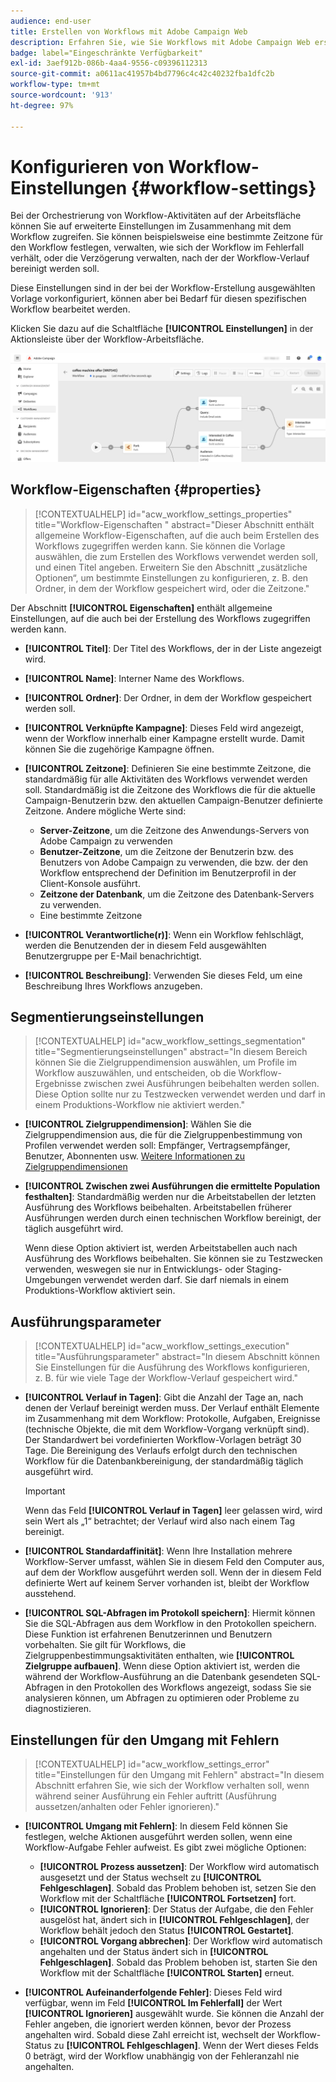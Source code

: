 ```yaml
---
audience: end-user
title: Erstellen von Workflows mit Adobe Campaign Web
description: Erfahren Sie, wie Sie Workflows mit Adobe Campaign Web erstellen
badge: label="Eingeschränkte Verfügbarkeit"
exl-id: 3aef912b-086b-4aa4-9556-c09396112313
source-git-commit: a0611ac41957b4bd7796c4c42c40232fba1dfc2b
workflow-type: tm+mt
source-wordcount: '913'
ht-degree: 97%

---
```


# Konfigurieren von Workflow-Einstellungen {#workflow-settings}

Bei der Orchestrierung von Workflow-Aktivitäten auf der Arbeitsfläche können Sie auf erweiterte Einstellungen im Zusammenhang mit dem Workflow zugreifen. Sie können beispielsweise eine bestimmte Zeitzone für den Workflow festlegen, verwalten, wie sich der Workflow im Fehlerfall verhält, oder die Verzögerung verwalten, nach der der Workflow-Verlauf bereinigt werden soll.

Diese Einstellungen sind in der bei der Workflow-Erstellung ausgewählten Vorlage vorkonfiguriert, können aber bei Bedarf für diesen spezifischen Workflow bearbeitet werden.

Klicken Sie dazu auf die Schaltfläche **[!UICONTROL Einstellungen]** in der Aktionsleiste über der Workflow-Arbeitsfläche.

![](assets/workflow-settings.png)

## Workflow-Eigenschaften  {#properties}

>[!CONTEXTUALHELP]
>id="acw_workflow_settings_properties"
>title="Workflow-Eigenschaften "
>abstract="Dieser Abschnitt enthält allgemeine Workflow-Eigenschaften, auf die auch beim Erstellen des Workflows zugegriffen werden kann. Sie können die Vorlage auswählen, die zum Erstellen des Workflows verwendet werden soll, und einen Titel angeben. Erweitern Sie den Abschnitt „zusätzliche Optionen“, um bestimmte Einstellungen zu konfigurieren, z. B. den Ordner, in dem der Workflow gespeichert wird, oder die Zeitzone."

Der Abschnitt **[!UICONTROL Eigenschaften]** enthält allgemeine Einstellungen, auf die auch bei der Erstellung des Workflows zugegriffen werden kann.

* **[!UICONTROL Titel]**: Der Titel des Workflows, der in der Liste angezeigt wird.
* **[!UICONTROL Name]**: Interner Name des Workflows.
* **[!UICONTROL Ordner]**: Der Ordner, in dem der Workflow gespeichert werden soll.
* **[!UICONTROL Verknüpfte Kampagne]**: Dieses Feld wird angezeigt, wenn der Workflow innerhalb einer Kampagne erstellt wurde. Damit können Sie die zugehörige Kampagne öffnen.
* **[!UICONTROL Zeitzone]**: Definieren Sie eine bestimmte Zeitzone, die standardmäßig für alle Aktivitäten des Workflows verwendet werden soll. Standardmäßig ist die Zeitzone des Workflows die für die aktuelle Campaign-Benutzerin bzw. den aktuellen Campaign-Benutzer definierte Zeitzone.
Andere mögliche Werte sind:
   * **Server-Zeitzone**, um die Zeitzone des Anwendungs-Servers von Adobe Campaign zu verwenden
   * **Benutzer-Zeitzone**, um die Zeitzone der Benutzerin bzw. des Benutzers von Adobe Campaign zu verwenden, die bzw. der den Workflow entsprechend der Definition im Benutzerprofil in der Client-Konsole ausführt.
   * **Zeitzone der Datenbank**, um die Zeitzone des Datenbank-Servers zu verwenden.
   * Eine bestimmte Zeitzone

* **[!UICONTROL Verantwortliche(r)]**: Wenn ein Workflow fehlschlägt, werden die Benutzenden der in diesem Feld ausgewählten Benutzergruppe per E-Mail benachrichtigt.
* **[!UICONTROL Beschreibung]**: Verwenden Sie dieses Feld, um eine Beschreibung Ihres Workflows anzugeben.

## Segmentierungseinstellungen

>[!CONTEXTUALHELP]
>id="acw_workflow_settings_segmentation"
>title="Segmentierungseinstellungen"
>abstract="In diesem Bereich können Sie die Zielgruppendimension auswählen, um Profile im Workflow auszuwählen, und entscheiden, ob die Workflow-Ergebnisse zwischen zwei Ausführungen beibehalten werden sollen. Diese Option sollte nur zu Testzwecken verwendet werden und darf in einem Produktions-Workflow nie aktiviert werden."

* **[!UICONTROL Zielgruppendimension]**: Wählen Sie die Zielgruppendimension aus, die für die Zielgruppenbestimmung von Profilen verwendet werden soll: Empfänger, Vertragsempfänger, Benutzer, Abonnenten usw. [Weitere Informationen zu Zielgruppendimensionen](../audience/targeting-dimensions.md)

* **[!UICONTROL Zwischen zwei Ausführungen die ermittelte Population festhalten]**: Standardmäßig werden nur die Arbeitstabellen der letzten Ausführung des Workflows beibehalten. Arbeitstabellen früherer Ausführungen werden durch einen technischen Workflow bereinigt, der täglich ausgeführt wird.

  Wenn diese Option aktiviert ist, werden Arbeitstabellen auch nach Ausführung des Workflows beibehalten. Sie können sie zu Testzwecken verwenden, weswegen sie nur in Entwicklungs- oder Staging-Umgebungen verwendet werden darf. Sie darf niemals in einem Produktions-Workflow aktiviert sein.

## Ausführungsparameter

>[!CONTEXTUALHELP]
>id="acw_workflow_settings_execution"
>title="Ausführungsparameter"
>abstract="In diesem Abschnitt können Sie Einstellungen für die Ausführung des Workflows konfigurieren, z. B. für wie viele Tage der Workflow-Verlauf gespeichert wird."

* **[!UICONTROL Verlauf in Tagen]**: Gibt die Anzahl der Tage an, nach denen der Verlauf bereinigt werden muss. Der Verlauf enthält Elemente im Zusammenhang mit dem Workflow: Protokolle, Aufgaben, Ereignisse (technische Objekte, die mit dem Workflow-Vorgang verknüpft sind). Der Standardwert bei vordefinierten Workflow-Vorlagen beträgt 30 Tage. Die Bereinigung des Verlaufs erfolgt durch den technischen Workflow für die Datenbankbereinigung, der standardmäßig täglich ausgeführt wird.

  >[!IMPORTANT]
  >
  >Wenn das Feld **[!UICONTROL Verlauf in Tagen]** leer gelassen wird, wird sein Wert als „1“ betrachtet; der Verlauf wird also nach einem Tag bereinigt.

* **[!UICONTROL Standardaffinität]**: Wenn Ihre Installation mehrere Workflow-Server umfasst, wählen Sie in diesem Feld den Computer aus, auf dem der Workflow ausgeführt werden soll. Wenn der in diesem Feld definierte Wert auf keinem Server vorhanden ist, bleibt der Workflow ausstehend.

* **[!UICONTROL SQL-Abfragen im Protokoll speichern]**: Hiermit können Sie die SQL-Abfragen aus dem Workflow in den Protokollen speichern. Diese Funktion ist erfahrenen Benutzerinnen und Benutzern vorbehalten. Sie gilt für Workflows, die Zielgruppenbestimmungsaktivitäten enthalten, wie **[!UICONTROL Zielgruppe aufbauen]**. Wenn diese Option aktiviert ist, werden die während der Workflow-Ausführung an die Datenbank gesendeten SQL-Abfragen in den Protokollen des Workflows angezeigt, sodass Sie sie analysieren können, um Abfragen zu optimieren oder Probleme zu diagnostizieren.

## Einstellungen für den Umgang mit Fehlern

>[!CONTEXTUALHELP]
>id="acw_workflow_settings_error"
>title="Einstellungen für den Umgang mit Fehlern"
>abstract="In diesem Abschnitt erfahren Sie, wie sich der Workflow verhalten soll, wenn während seiner Ausführung ein Fehler auftritt (Ausführung aussetzen/anhalten oder Fehler ignorieren)."

* **[!UICONTROL Umgang mit Fehlern]**: In diesem Feld können Sie festlegen, welche Aktionen ausgeführt werden sollen, wenn eine Workflow-Aufgabe Fehler aufweist. Es gibt zwei mögliche Optionen:

   * **[!UICONTROL Prozess aussetzen]**: Der Workflow wird automatisch ausgesetzt und der Status wechselt zu **[!UICONTROL Fehlgeschlagen]**. Sobald das Problem behoben ist, setzen Sie den Workflow mit der Schaltfläche **[!UICONTROL Fortsetzen]** fort.
   * **[!UICONTROL Ignorieren]**: Der Status der Aufgabe, die den Fehler ausgelöst hat, ändert sich in **[!UICONTROL Fehlgeschlagen]**, der Workflow behält jedoch den Status **[!UICONTROL Gestartet]**. <!-- TO ADD ONCE SCHEUDLER IS AVAILABLE This configuration is relevant for recurring tasks: if the branch includes a scheduler, it will start normally next time the workflow is executed.-->
   * **[!UICONTROL Vorgang abbrechen]**: Der Workflow wird automatisch angehalten und der Status ändert sich in **[!UICONTROL Fehlgeschlagen]**. Sobald das Problem behoben ist, starten Sie den Workflow mit der Schaltfläche **[!UICONTROL Starten]** erneut.

* **[!UICONTROL Aufeinanderfolgende Fehler]**: Dieses Feld wird verfügbar, wenn im Feld **[!UICONTROL Im Fehlerfall]** der Wert **[!UICONTROL Ignorieren]** ausgewählt wurde. Sie können die Anzahl der Fehler angeben, die ignoriert werden können, bevor der Prozess angehalten wird. Sobald diese Zahl erreicht ist, wechselt der Workflow-Status zu **[!UICONTROL Fehlgeschlagen]**. Wenn der Wert dieses Felds 0 beträgt, wird der Workflow unabhängig von der Fehleranzahl nie angehalten.
